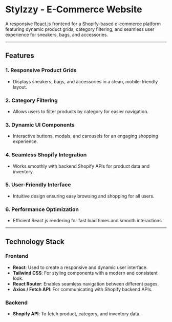#  Stylzzy - E-Commerce Website

A responsive React.js frontend for a Shopify-based e-commerce platform featuring dynamic product grids, category filtering, and seamless user experience for sneakers, bags, and accessories.

---

## Features

### 1. **Responsive Product Grids**
- Displays sneakers, bags, and accessories in a clean, mobile-friendly layout.

### 2. **Category Filtering**
- Allows users to filter products by category for easier navigation.

### 3. **Dynamic UI Components**
- Interactive buttons, modals, and carousels for an engaging shopping experience.

### 4. **Seamless Shopify Integration**
- Works smoothly with backend Shopify APIs for product data and inventory.

### 5. **User-Friendly Interface**
- Intuitive design ensuring easy browsing and shopping for all users.

### 6. **Performance Optimization**
- Efficient React.js rendering for fast load times and smooth interactions.
---

## Technology Stack

### **Frontend**
- **React**: Used to create a responsive and dynamic user interface.
- **Tailwind CSS**: For styling components with a modern and consistent look.
- **React Router**: Enables seamless navigation between different pages.
- **Axios / Fetch API**: For communicating with Shopify backend APIs.
  
### **Backend**
- **Shopify API**: To fetch product, category, and inventory data.

